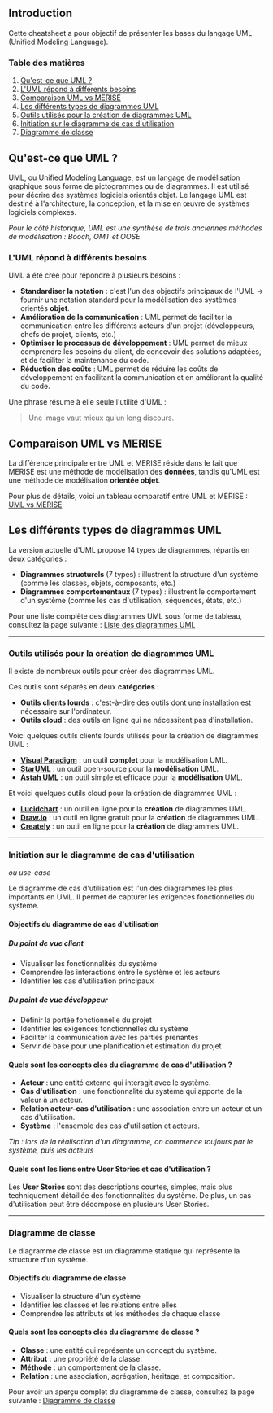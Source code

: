 ## Introduction

Cette cheatsheet a pour objectif de présenter les bases du langage UML (Unified Modeling Language). 

### Table des matières

1. [Qu'est-ce que UML ?](#qu'est-ce-que-uml)
2. [L'UML répond à différents besoins](#l'uml-répond-à-différents-besoins)
3. [Comparaison UML vs MERISE](#comparaison-uml-vs-merise)
4. [Les différents types de diagrammes UML](#les-différents-types-de-diagrammes-uml)
5. [Outils utilisés pour la création de diagrammes UML](#outils-utilisés-pour-la-création-de-diagrammes-uml)
6. [Initiation sur le diagramme de cas d'utilisation](#initiation-sur-le-diagramme-de-cas-d'utilisation)
7. [Diagramme de classe](#diagramme-de-classe)

## Qu'est-ce que UML ?

UML, ou Unified Modeling Language, est un langage de modélisation graphique sous forme de pictogrammes ou de diagrammes. Il est utilisé pour décrire des systèmes logiciels orientés objet. Le langage UML est destiné à l'architecture, la conception, et la mise en œuvre de systèmes logiciels complexes.

*Pour le côté historique, UML est une synthèse de trois anciennes méthodes de modélisation : Booch, OMT et OOSE.*

### L'UML répond à différents besoins

UML a été créé pour répondre à plusieurs besoins :

- **Standardiser la notation** : c'est l'un des objectifs principaux de l'UML → fournir une notation standard pour la modélisation des systèmes orientés **objet**.
- **Amélioration de la communication** : UML permet de faciliter la communication entre les différents acteurs d'un projet (développeurs, chefs de projet, clients, etc.)
- **Optimiser le processus de développement** : UML permet de mieux comprendre les besoins du client, de concevoir des solutions adaptées, et de faciliter la maintenance du code.
- **Réduction des coûts** : UML permet de réduire les coûts de développement en facilitant la communication et en améliorant la qualité du code.

Une phrase résume à elle seule l'utilité d'UML : 
> Une image vaut mieux qu'un long discours. 

## Comparaison UML vs MERISE

La différence principale entre UML et MERISE réside dans le fait que MERISE est une méthode de modélisation des **données**, tandis qu'UML est une méthode de modélisation **orientée objet**.

Pour plus de détails, voici un tableau comparatif entre UML et MERISE :
[UML vs MERISE](docs/uml-vs-merise.md)

## Les différents types de diagrammes UML

La version actuelle d'UML propose 14 types de diagrammes, répartis en deux catégories :

- **Diagrammes structurels** (7 types) : illustrent la structure d'un système (comme les classes, objets, composants, etc.)
- **Diagrammes comportementaux** (7 types) : illustrent le comportement d'un système (comme les cas d'utilisation, séquences, états, etc.)

Pour une liste complète des diagrammes UML sous forme de tableau, consultez la page suivante : [Liste des diagrammes UML](docs/liste-diagrammes-uml.md)

---

### Outils utilisés pour la création de diagrammes UML

Il existe de nombreux outils pour créer des diagrammes UML. 

Ces outils sont séparés en deux **catégories** :

- **Outils clients lourds** : c'est-à-dire des outils dont une installation est nécessaire sur l'ordinateur.
- **Outils cloud** : des outils en ligne qui ne nécessitent pas d'installation.

Voici quelques outils clients lourds utilisés pour la création de diagrammes UML :

- **[Visual Paradigm](https://www.visual-paradigm.com/)** : un outil **complet** pour la modélisation UML.
- **[StarUML](http://staruml.io/)** : un outil open-source pour la **modélisation** UML.
- **[Astah UML](http://astah.net/editions/uml-new)** : un outil simple et efficace pour la **modélisation** UML.

Et voici quelques outils cloud pour la création de diagrammes UML :

- **[Lucidchart](https://www.lucidchart.com/)** : un outil en ligne pour la **création** de diagrammes UML.
- **[Draw.io](https://www.draw.io/)** : un outil en ligne gratuit pour la **création** de diagrammes UML.
- **[Creately](https://creately.com/)** : un outil en ligne pour la **création** de diagrammes UML.

---

### Initiation sur le diagramme de cas d'utilisation
*ou use-case*

Le diagramme de cas d'utilisation est l'un des diagrammes les plus importants en UML. Il permet de capturer les exigences fonctionnelles du système.

#### Objectifs du diagramme de cas d'utilisation
##### Du point de vue client 
- Visualiser les fonctionnalités du système
- Comprendre les interactions entre le système et les acteurs
- Identifier les cas d'utilisation principaux


##### Du point de vue développeur
- Définir la portée fonctionnelle du projet
- Identifier les exigences fonctionnelles du système
- Faciliter la communication avec les parties prenantes
- Servir de base pour une planification et estimation du projet

#### Quels sont les concepts clés du diagramme de cas d'utilisation ?

- **Acteur** : une entité externe qui interagit avec le système.
- **Cas d'utilisation** : une fonctionnalité du système qui apporte de la valeur à un acteur.
- **Relation acteur-cas d'utilisation** : une association entre un acteur et un cas d'utilisation.
- **Système** : l'ensemble des cas d'utilisation et acteurs.

*Tip : lors de la réalisation d'un diagramme, on commence toujours par le système, puis les acteurs*

#### Quels sont les liens entre User Stories et cas d'utilisation ?

Les **User Stories** sont des descriptions courtes, simples, mais plus techniquement détaillée des fonctionnalités du système.
De plus, un cas d'utilisation peut être décomposé en plusieurs User Stories.

---

### Diagramme de classe 

Le diagramme de classe est un diagramme statique qui représente la structure d'un système. 

#### Objectifs du diagramme de classe
- Visualiser la structure d'un système
- Identifier les classes et les relations entre elles
- Comprendre les attributs et les méthodes de chaque classe

#### Quels sont les concepts clés du diagramme de classe ?

- **Classe** : une entité qui représente un concept du système.
- **Attribut** : une propriété de la classe.
- **Méthode** : un comportement de la classe.
- **Relation** : une association, agrégation, héritage, et composition.

Pour avoir un aperçu complet du diagramme de classe, consultez la page suivante : [Diagramme de classe](/docs/diagramme-class.md)